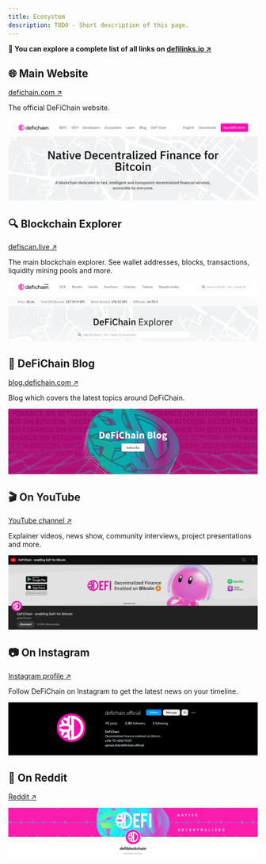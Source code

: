 ```yaml
---
title: Ecosystem
description: TODO - Short description of this page.
---
```


**🔗 You can explore a complete list of all links on [defilinks.io ↗](https://defilinks.io/)**

## 🌐 Main Website

[defichain.com ↗](https://defichain.com/)

The official DeFiChain website.

![](./../media/ecosystem_website.png)

## 🔍 Blockchain Explorer

[defiscan.live ↗](https://defiscan.live/)

The main blockchain explorer. See wallet addresses, blocks, transactions, liquidity mining pools and more.

![](./../media/ecosystem_scan.png)

## 📰 DeFiChain Blog

[blog.defichain.com ↗](https://blog.defichain.com/)

Blog which covers the latest topics around DeFiChain.

![](./../media/ecosystem_blog.png)

## 🎬 On YouTube

[YouTube channel ↗](https://www.youtube.com/c/DeFiChain/)

Explainer videos, news show, community interviews, project presentations and more.

![](./../media/ecosystem_youtube.png)

## 📷 On Instagram

[Instagram profile ↗](https://www.instagram.com/defichain.official/)

Follow DeFiChain on Instagram to get the latest news on your timeline.

![](./../media/ecosystem_instagram.png)

## 💬 On Reddit

[Reddit ↗](https://reddit.com/r/defiblockchain/)

![](./../media/ecosystem_reddit.png)
